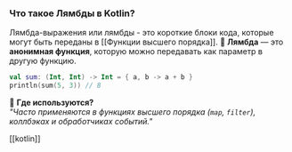 ### **Что такое Лямбды в Kotlin?**

Лямбда-выражения или лямбды - это короткие блоки кода, которые могут быть переданы в [[Функции высшего порядка]].
📌 **Лямбда** — это **анонимная функция**, которую можно передавать как параметр в другую функцию.

```kotlin 
val sum: (Int, Int) -> Int = { a, b -> a + b }
println(sum(5, 3)) // 8

```

📌 **Где используются?**  
_"Часто применяются в функциях высшего порядка (`map`, `filter`), коллбэках и обработчиках событий."_

[[kotlin]]